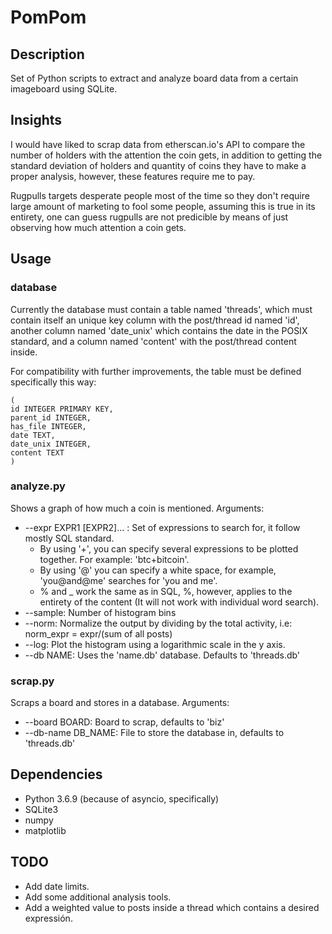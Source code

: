 # PomPom

## Description

Set of Python scripts to extract and analyze board data from a certain imageboard using SQLite.

## Insights

I would have liked to scrap data from etherscan.io's API to compare the number of holders with the attention the coin gets, in addition to getting the standard deviation of holders and quantity of coins they have to make a proper analysis, however, these features require me to pay.

Rugpulls targets desperate people most of the time so they don't require large amount of marketing to fool some people, assuming this is true in its entirety, one can guess rugpulls are not predicible by means of just observing how much attention a coin gets.

## Usage

### database

Currently the database must contain a table named 'threads', which must contain itself an unique key column with the post/thread id named 'id', another column named 'date_unix' which contains the date in the POSIX standard, and a column named 'content' with the post/thread content inside.

For compatibility with further improvements, the table must be defined specifically this way:

```
(
id INTEGER PRIMARY KEY,
parent_id INTEGER,
has_file INTEGER,
date TEXT,
date_unix INTEGER,
content TEXT
)
```

### analyze.py

Shows a graph of how much a coin is mentioned.
Arguments:
- --expr EXPR1 [EXPR2]... : Set of expressions to search for, it follow mostly SQL standard.
  + By using '+', you can specify several expressions to be plotted together. For example: 'btc+bitcoin'.
  + By using '@' you can specify a white space, for example, 'you@and@me' searches for 'you and me'.
  + % and _ work the same as in SQL, %, however, applies to the entirety of the content (It will not work with individual word search).
- --sample: Number of histogram bins
- --norm: Normalize the output by dividing by the total activity, i.e: norm_expr = expr/(sum of all posts)
- --log: Plot the histogram using a logarithmic scale in the y axis.
- --db NAME: Uses the 'name.db' database. Defaults to 'threads.db'

### scrap.py

Scraps a board and stores in a database.
Arguments:
- --board BOARD: Board to scrap, defaults to 'biz'
- --db-name DB_NAME: File to store the database in, defaults to 'threads.db'

## Dependencies

- Python 3.6.9 (because of asyncio, specifically)
- SQLite3
- numpy
- matplotlib

## TODO

- Add date limits.
- Add some additional analysis tools.
- Add a weighted value to posts inside a thread which contains a desired expressión.
